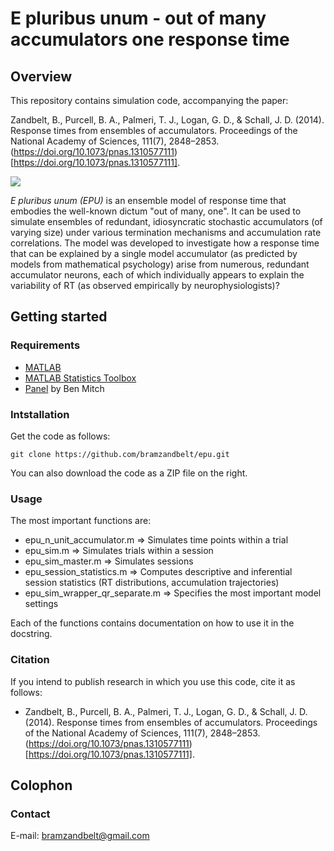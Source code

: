 # E pluribus unum - out of many accumulators one response time

## Overview
This repository contains simulation code, accompanying the paper:

Zandbelt, B., Purcell, B. A., Palmeri, T. J., Logan, G. D., & Schall, J. D. (2014). Response times from ensembles of accumulators. Proceedings of the National Academy of Sciences, 111(7), 2848–2853. (https://doi.org/10.1073/pnas.1310577111)[https://doi.org/10.1073/pnas.1310577111].

![](./Fig1.png)

_E pluribus unum (EPU)_ is an ensemble model of response time that embodies the well-known dictum "out of many, one". It can be used to simulate ensembles of redundant, idiosyncratic stochastic accumulators (of varying size) under various termination mechanisms and accumulation rate correlations. The model was developed to investigate how a response time that can be explained by a single model accumulator (as predicted by models from mathematical psychology) arise from numerous, redundant accumulator neurons, each of which individually appears to explain the variability of RT (as observed empirically by neurophysiologists)?

## Getting started

### Requirements

* [MATLAB](http://www.mathworks.com)
* [MATLAB Statistics Toolbox](http://www.mathworks.com/products/statistics/)
* [Panel](https://www.mathworks.com/matlabcentral/fileexchange/20003-panel) by Ben Mitch


### Intstallation

Get the code as follows:

```
git clone https://github.com/bramzandbelt/epu.git
```

You can also download the code as a ZIP file on the right.

### Usage

The most important functions are:
- epu_n_unit_accumulator.m 	=> Simulates time points within a trial
- epu_sim.m 			=> Simulates trials within a session
- epu_sim_master.m 		=> Simulates sessions
- epu_session_statistics.m	=> Computes descriptive and inferential session statistics (RT distributions, accumulation trajectories)
- epu_sim_wrapper_qr_separate.m => Specifies the most important model settings

Each of the functions contains documentation on how to use it in the docstring.

### Citation
If you intend to publish research in which you use this code, cite it as follows:

- Zandbelt, B., Purcell, B. A., Palmeri, T. J., Logan, G. D., & Schall, J. D. (2014). Response times from ensembles of accumulators. Proceedings of the National Academy of Sciences, 111(7), 2848–2853. (https://doi.org/10.1073/pnas.1310577111)[https://doi.org/10.1073/pnas.1310577111].

## Colophon

### Contact

E-mail: bramzandbelt@gmail.com  
